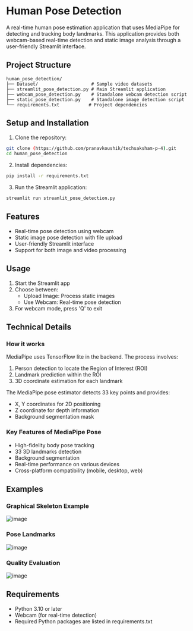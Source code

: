 # Human Pose Detection

A real-time human pose estimation application that uses MediaPipe for detecting and tracking body landmarks. This application provides both webcam-based real-time detection and static image analysis through a user-friendly Streamlit interface.

## Project Structure
```
human_pose_detection/
├── Dataset/                    # Sample video datasets
├── streamlit_pose_detection.py # Main Streamlit application
├── webcam_pose_detection.py    # Standalone webcam detection script
├── static_pose_detection.py    # Standalone image detection script
└── requirements.txt           # Project dependencies
```

## Setup and Installation

1. Clone the repository:
```bash
git clone (https://github.com/pranavkoushik/techsaksham-p-4).git
cd human_pose_detection
```

2. Install dependencies:
```bash
pip install -r requirements.txt
```

3. Run the Streamlit application:
```bash
streamlit run streamlit_pose_detection.py
```

## Features
- Real-time pose detection using webcam
- Static image pose detection with file upload
- User-friendly Streamlit interface
- Support for both image and video processing

## Usage
1. Start the Streamlit app
2. Choose between:
   - Upload Image: Process static images
   - Use Webcam: Real-time pose detection
3. For webcam mode, press 'Q' to exit

## Technical Details

### How it works
MediaPipe uses TensorFlow lite in the backend. The process involves:
1. Person detection to locate the Region of Interest (ROI)
2. Landmark prediction within the ROI
3. 3D coordinate estimation for each landmark

The MediaPipe pose estimator detects 33 key points and provides:
- X, Y coordinates for 2D positioning
- Z coordinate for depth information
- Background segmentation mask

### Key Features of MediaPipe Pose
- High-fidelity body pose tracking
- 33 3D landmarks detection
- Background segmentation
- Real-time performance on various devices
- Cross-platform compatibility (mobile, desktop, web)

## Examples

### Graphical Skeleton Example
![image](https://user-images.githubusercontent.com/48796009/228968225-7509e39c-9d41-42f5-aed9-3387ad9eaa17.png)

### Pose Landmarks
![image](https://user-images.githubusercontent.com/48796009/228968898-73de4945-1957-4656-a17a-c4180c49dbe7.png)

### Quality Evaluation
![image](https://user-images.githubusercontent.com/48796009/228968792-c3da1cd4-7b18-4d57-ab2c-482825deccd6.png)

## Requirements
- Python 3.10 or later
- Webcam (for real-time detection)
- Required Python packages are listed in requirements.txt
